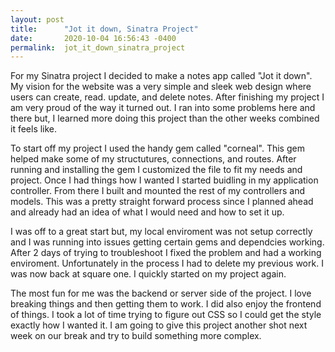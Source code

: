 ```yaml
---
layout: post
title:      "Jot it down, Sinatra Project"
date:       2020-10-04 16:56:43 -0400
permalink:  jot_it_down_sinatra_project
---
```



 For my Sinatra project I decided to make a notes app called "Jot it down".  My vision for the website was a very simple and sleek web design where users can create, read. update, and delete notes. After finishing my project I am very proud of the way it turned out. I ran into some problems here and there but, I learned more doing this project than the other weeks combined it feels like. 
		 
 To start off my project I used the handy gem called "corneal". This gem helped make some of my structutures, connections, and routes. After running and installing the gem I customized the file to fit my needs and project. Once I had things how I wanted I started buidling in my application controller. From there I built and mounted the rest of my controllers and models. This was a pretty straight forward process since I planned ahead and already had an idea of what I would need and how to set it up. 

 I was off to a great start but, my local enviroment was not setup correctly and I was running into issues getting certain gems and dependcies working. After 2 days of trying to troubleshoot I fixed the problem and had a working enviroment. Unfortunately in the process I had to delete my previous work. I was now back at square one. I quickly started on my project again. 

 The most fun for me was the backend or server side of the project. I love breaking things and then getting them to work. I did also enjoy the frontend of things. I took a lot of time trying to figure out CSS so I could get the style exactly how I wanted it. I am going to give this project another shot next week on our break and try to build something more complex. 



